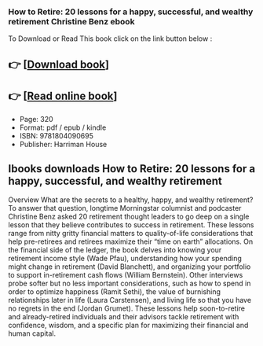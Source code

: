 ### How to Retire: 20 lessons for a happy, successful, and wealthy retirement Christine Benz ebook

To Download or Read This book click on the link button below :

## 👉  [**[Download book](http://ebooksharez.info/download.php?group=book&from=github.com&id=720869&lnk=1079 "Download book")**]

## 👉  [**[Read online book](http://ebooksharez.info/download.php?group=book&from=github.com&id=720869&lnk=1079 "Read online book")**]


* Page: 320
* Format: pdf / epub / kindle
* ISBN: 9781804090695
* Publisher: Harriman House



## Ibooks downloads How to Retire: 20 lessons for a happy, successful, and wealthy retirement


Overview
What are the secrets to a healthy, happy, and wealthy retirement? To answer that question, longtime Morningstar columnist and podcaster Christine Benz asked 20 retirement thought leaders to go deep on a single lesson that they believe contributes to success in retirement. These lessons range from nitty gritty financial matters to quality-of-life considerations that help pre-retirees and retirees maximize their “time on earth” allocations. On the financial side of the ledger, the book delves into knowing your retirement income style (Wade Pfau), understanding how your spending might change in retirement (David Blanchett), and organizing your portfolio to support in-retirement cash flows (William Bernstein). Other interviews probe softer but no less important considerations, such as how to spend in order to optimize happiness (Ramit Sethi), the value of burnishing relationships later in life (Laura Carstensen), and living life so that you have no regrets in the end (Jordan Grumet). These lessons help soon-to-retire and already-retired individuals and their advisors tackle retirement with confidence, wisdom, and a specific plan for maximizing their financial and human capital.



